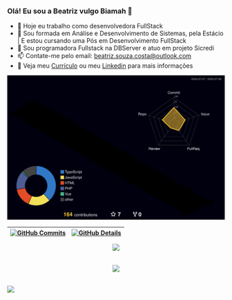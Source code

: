 ### Olá! Eu sou a Beatriz vulgo Biamah 👋

- 🔭 Hoje eu trabalho como desenvolvedora FullStack
- 🌱 Sou formada em Análise e Desenvolvimento de Sistemas, pela Estácio | E estou cursando uma Pós em Desenvolvimento FullStack
- 👯 Sou programadora Fullstack na DBServer e atuo em projeto Sicredi
- 📫 Contate-me pelo email: beatriz.souza.costa@outlook.com
- 📃 Veja meu <a href="https://drive.google.com/file/d/1MfmgWa-a2QKBR-x7fJ-kdEVW1hWoBO-P/view?usp=drive_link" target="_blank">Currículo</a> ou meu <a href="https://www.linkedin.com/in/beatriz-souza-espitalher/" target="_blank">Linkedin</a> para mais informações

<!-- Se você adicionou o arquivo SVG conforme instruído acima, esta imagem vai funcionar -->
![Status](https://raw.githubusercontent.com/Biamah/Biamah/main/profile-3d-contrib/profile-night-rainbow.svg)

| [![GitHub Commits](http://github-profile-summary-cards.vercel.app/api/cards/productive-time?username=biamah&theme=dracula&utcOffset=-3)](https://github.com/vn7n24fzkq/github-profile-summary-cards) | [![GitHub Details](http://github-profile-summary-cards.vercel.app/api/cards/profile-details?username=biamah&theme=dracula)](https://github.com/vn7n24fzkq/github-profile-summary-cards) |  
| ----------- | ----------- |

<div align="center">
  <a href="https://skillicons.dev">
    <img src="https://skillicons.dev/icons?i=js,ts,react,next,vue,html,css,sass,tailwind,git,github,figma,nodejs,express,postgres,python,docker,vscode,java,kotlin,angular,bun,mysql,wordpress,vitest,nuxt,vuetify,php,laravel,npm" />
  </a>
</div>

##

<div align="center">
  <img src="https://github-profile-trophy.vercel.app/?username=biamah&row=1&column=6&theme=dracula&margin-w=15&margin-h=15"/>
</div>

##

<div>
  <a href="https://www.linkedin.com/in/beatriz-souza-espitalher/"><img src="https://img.shields.io/badge/LinkedIn-0077B5?style=for-the-badge&logo=linkedin&logoColor=white"></a>
</div>
